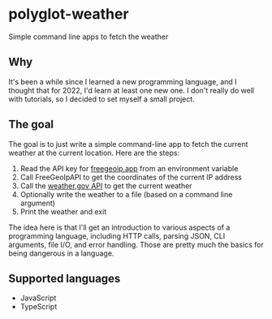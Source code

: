 # polyglot-weather
Simple command line apps to fetch the weather

## Why
It's been a while since I learned a new programming language, and I thought that for 2022, I'd learn at least one new
one. I don't really do well with tutorials, so I decided to set myself a small project.

## The goal
The goal is to just write a simple command-line app to fetch the current weather at the current location. Here are the steps:

1. Read the API key for [freegeoip.app](https://freegeoip.app/) from an environment variable
2. Call FreeGeoIpAPI to get the coordinates of the current IP address
3. Call the [weather.gov API](https://www.weather.gov/documentation/services-web-api) to get the current weather
4. Optionally write the weather to a file (based on a command line argument)
5. Print the weather and exit

The idea here is that I'll get an introduction to various aspects of a programming language, including HTTP calls, parsing
JSON, CLI arguments, file I/O, and error handling. Those are pretty much the basics for being dangerous in a language.

## Supported languages
* JavaScript
* TypeScript

